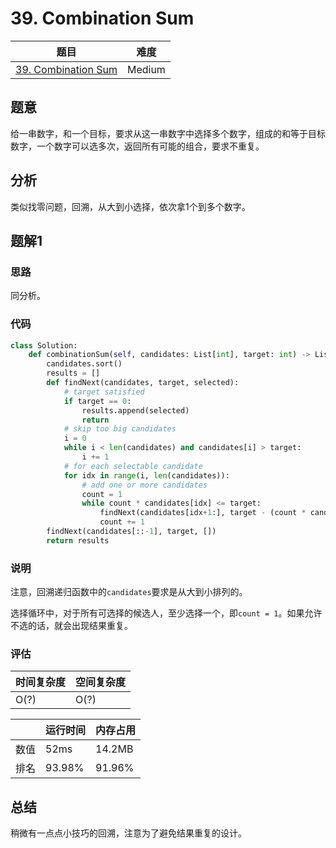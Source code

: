 # 39. Combination Sum

| 题目 | 难度 |
| ---- | ---- |
| [39. Combination Sum](https://leetcode.com/problems/combination-sum/) | Medium |

## 题意

给一串数字，和一个目标，要求从这一串数字中选择多个数字，组成的和等于目标数字，一个数字可以选多次，返回所有可能的组合，要求不重复。

## 分析

类似找零问题，回溯，从大到小选择，依次拿1个到多个数字。

## 题解1

### 思路

同分析。

### 代码

```python
class Solution:
    def combinationSum(self, candidates: List[int], target: int) -> List[List[int]]:
        candidates.sort()
        results = []
        def findNext(candidates, target, selected):
            # target satisfied
            if target == 0:
                results.append(selected)
                return
            # skip too big candidates
            i = 0
            while i < len(candidates) and candidates[i] > target:
                i += 1
            # for each selectable candidate
            for idx in range(i, len(candidates)):
                # add one or more candidates
                count = 1
                while count * candidates[idx] <= target:
                    findNext(candidates[idx+1:], target - (count * candidates[idx]), selected + [candidates[idx]] * count)
                    count += 1
        findNext(candidates[::-1], target, [])
        return results
```

### 说明

注意，回溯递归函数中的`candidates`要求是从大到小排列的。

选择循环中，对于所有可选择的候选人，至少选择一个，即`count = 1`。如果允许不选的话，就会出现结果重复。

### 评估

| 时间复杂度 | 空间复杂度 |
| ---- | ---- |
| O(?) | O(?) |

| | 运行时间 | 内存占用 |
| ---- | ---- | ---- |
| 数值 | 52ms | 14.2MB |
| 排名 | 93.98% | 91.96% |

## 总结

稍微有一点点小技巧的回溯，注意为了避免结果重复的设计。
